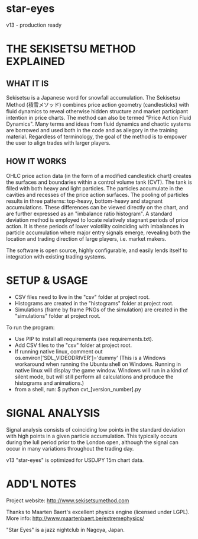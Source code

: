 # star-eyes
v13 - production ready

THE SEKISETSU METHOD EXPLAINED
=============================================================================

## WHAT IT IS ##
Sekisetsu is a Japanese word for snowfall accumulation. The Sekisetsu Method (積雪メソッド) combines price action geometry (candlesticks) with fluid dynamics to reveal otherwise hidden structure and market participant intention in price charts. The method can also be termed "Price Action Fluid Dynamics". Many terms and ideas from fluid dynamics and chaotic systems are borrowed and used both in the code and as allegory in the training material. Regardless of terminology, the goal of the method is to empower the user to align trades with larger players. 

## HOW IT WORKS ##
OHLC price action data (in the form of a modified candlestick chart) creates the surfaces and boundaries within a control volume tank (CVT). The tank is filled with both heavy and light particles. The particles accumulate in the cavities and recesses of the price action surfaces. The pooling of particles results in three patterns: top-heavy, bottom-heavy and stagnant accumulations. These differences can be viewed directly on the chart, and are further expressed as an "imbalance ratio histogram". A standard deviation method is employed to locate relatively stagnant periods of price action. It is these periods of lower volotility coinciding with imbalances in particle accumulation where major entry signals emerge, revealing both the location and trading direction of large players, i.e. market makers. 

The software is open source, highly configurable, and easily lends itself to integration with existing trading systems.

SETUP & USAGE
=============================================================================

* CSV files need to live in the "csv" folder at project root.
* Histograms are created in the "histograms" folder at project root.
* Simulations (frame by frame PNGs of the simulation) are created in the "simulations" folder at project root.

To run the program: 
* Use PIP to install all requirements (see requirements.txt).
* Add CSV files to the "csv" folder at project root.
* If running native linux, comment out os.environ['SDL_VIDEODRIVER']='dummy'
	(This is a Windows workaround when running the Ubuntu shell on Windows. Running in native linux will display the game window. Windows will run in a kind of silent mode, but will still perform all calculations and produce the histograms and animations.)
* from a shell, run:
	$ python cvt_[version_number].py

SIGNAL ANALYSIS
=============================================================================
Signal analysis consists of coinciding low points in the standard deviation with high points in a given particle accumulation. This typically occurs during the lull period prior to the London open, although the signal can occur in many variations throughout the trading day. 

v13 "star-eyes" is optimized for USDJPY 15m chart data.

ADD'L NOTES
=============================================================================
Project website: http://www.sekisetsumethod.com

Thanks to Maarten Baert's excellent physics engine (licensed under LGPL).
More info: http://www.maartenbaert.be/extremephysics/

"Star Eyes" is a jazz nightclub in Nagoya, Japan. 
